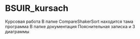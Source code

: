 # BSUIR_kursach
Курсовая работа 
В папке CompareShakerSort находится тама программа
В папке документация Пояснительная записка и 3 диаграммы
